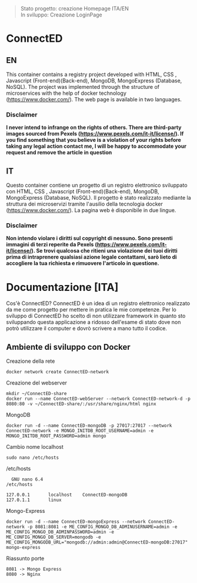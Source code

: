 > Stato progetto: creazione Homepage ITA/EN <br>
> In sviluppo: Creazione LoginPage

# ConnectED

## EN 
This container contains a registry project developed with HTML, CSS , Javascript (Front-end)(Back-end), MongoDB, MongoExpress (Database, NoSQL). The project was implemented through the structure of microservices with the help of docker technology (https://www.docker.com/). The web page is available in two languages.

### Disclaimer
**I never intend to infrange on the rights of others. There are third-party images sourced from Pexels (https://www.pexels.com/it-it/license/). If you find something that you believe is a violation of your rights before taking any legal action contact me, I will be happy to accommodate your request and remove the article in question**


## IT
Questo container contiene un progetto di un registro elettronico sviluppato con HTML, CSS , Javascript (Front-end)(Back-end), MongoDB, MongoExpress (Database, NoSQL). Il progetto è stato realizzato mediante la struttura dei microservizi tramite l'ausilio della tecnologia docker (https://www.docker.com/). La pagina web è disponibile in due lingue.

### Disclaimer 

**Non intendo violare i diritti sul copyright di nessuno. Sono presenti immagini di terzi reperite da Pexels (https://www.pexels.com/it-it/license/). Se trovi qualcosa che ritieni una violazione dei tuoi diritti prima di intraprenere qualsiasi azione legale contattami, sarò lieto di accogliere la tua richiesta e rimuovere l'articolo in questione.**

# Documentazione [ITA]

Cos'è ConnectED? 
ConnectED è un idea di un registro elettronico realizzato da me come progetto per mettere in pratica le mie competenze.
Per lo sviluppo di ConnectED ho scelto di non utilizzare framework in quanto sto sviluppando questa applicazione a ridosso dell'esame di stato dove non potrò utilizzare il computer e dovrò scrivere a mano tutto il codice.

## Ambiente di sviluppo con Docker  
Creazione della rete
```shell
docker network create ConnectED-network
```

Creazione del webserver
```shell
mkdir ~/ConnectED-share
docker run --name ConnectED-webServer --network ConnectED-network-d -p 8080:80 -v ~/ConnectED-share/:/usr/share/nginx/html nginx
```

MongoDB
```shell
docker run -d --name ConnectED-mongoDB -p 27017:27017 --network ConnectED-network -e MONGO_INITDB_ROOT_USERNAME=admin -e MONGO_INITDB_ROOT_PASSWORD=admin mongo
```

Cambio nome localhost
```shell
sudo nano /etc/hosts
```

/etc/hosts
```shell
  GNU nano 6.4                                                                                     /etc/hosts                                                                                               

127.0.0.1       localhost    ConnectED-mongoDB
127.0.1.1       linux

```

Mongo-Express
```shell
docker run -d --name ConnectED-mongoExpress --network ConnectED-network -p 8081:8081 -e ME_CONFIG_MONGO_DB_ADMINUSERNAME=admin -e ME_CONFIG_MONGO_DB_ADMINPASSWORD=admin -e ME_CONFIG_MONGO_DB_SERVER=mongodb -e ME_CONFIG_MONGODB_URL="mongodb://admin:admin@ConnectED-mongoDB:27017" mongo-express
```

Riassunto porte
```shell
8081 -> Mongo Express
8080 -> Nginx
```

